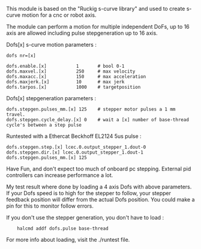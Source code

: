This module is based on the "Ruckig s-curve library" and used to create s-curve motion for a cnc or robot axis.

The module can perform a motion for multiple independent DoFs, up to 16 axis are allowed including pulse stepgeneration up to 16 axis.

Dofs[x] s-curve motion parameters :

    dofs nr=[x]
      
    dofs.enable.[x]           1       # bool 0-1
    dofs.maxvel.[x]           250     # max velocity
    dofs.maxacc.[x]           150     # max acceleration
    dofs.maxjerk.[x]          10      # max jerk
    dofs.tarpos.[x]           1000    # targetposition

Dofs[x] stepgeneration parameters :

    dofs.stepgen.pulses_mm.[x] 125    # stepper motor pulses a 1 mm travel.
    dofs.stepgen.cycle_delay.[x] 0    # wait a [x] number of base-thread cycle's between a step pulse
    
    
Runtested with a Ethercat Beckhoff EL2124 5us pulse :

    dofs.stepgen.step.[x] lcec.0.output_stepper_1.dout-0
    dofs.stepgen.dir.[x] lcec.0.output_stepper_1.dout-1    
    dofs.stepgen.pulses_mm.[x] 125
    
Have Fun, and don't expect too much of onboard pc stepping. External pid controllers can increase performance a lot. 

My test result where done by loading a 4 axis Dofs with above parameters.
If your Dofs speed is to high for the stepper to follow, your stepper feedback position will differ from the actual Dofs position.
You could make a pin for this to monitor follow errors.

If you don't use the stepper generation, you don't have to load :
        
        halcmd addf dofs.pulse base-thread
        
For more info about loading, visit the ./runtest file.        

  
